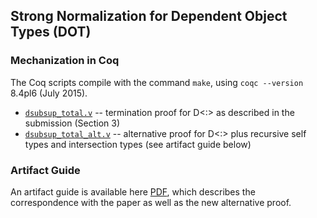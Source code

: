 ## Strong Normalization for Dependent Object Types (DOT) ##

### Mechanization in Coq ###

The Coq scripts compile with the command `make`, using `coqc --version` 8.4pl6 (July 2015).

- [`dsubsup_total.v`](dsubsup_total.v) -- termination proof for D<:> as described in the submission (Section 3) 
- [`dsubsup_total_alt.v`](dsubsup_total_alt.v) -- alternative proof for D<:> plus recursive self types and intersection types (see artifact guide below)

### Artifact Guide ###

An artifact guide is available here [PDF](https://www.cs.purdue.edu/homes/rompf/papers/wang-draft2017a.pdf), which describes the correspondence with the paper as well as the new alternative proof.